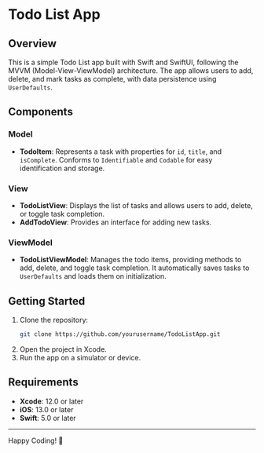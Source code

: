 # Todo List App

## Overview

This is a simple Todo List app built with Swift and SwiftUI, following the MVVM (Model-View-ViewModel) architecture. The app allows users to add, delete, and mark tasks as complete, with data persistence using `UserDefaults`.

## Components

### Model
- **TodoItem**: Represents a task with properties for `id`, `title`, and `isComplete`. Conforms to `Identifiable` and `Codable` for easy identification and storage.

### View
- **TodoListView**: Displays the list of tasks and allows users to add, delete, or toggle task completion.
- **AddTodoView**: Provides an interface for adding new tasks.

### ViewModel
- **TodoListViewModel**: Manages the todo items, providing methods to add, delete, and toggle task completion. It automatically saves tasks to `UserDefaults` and loads them on initialization.

## Getting Started

1. Clone the repository:
   ```bash
   git clone https://github.com/yourusername/TodoListApp.git
   ```
2. Open the project in Xcode.
3. Run the app on a simulator or device.

## Requirements

- **Xcode**: 12.0 or later
- **iOS**: 13.0 or later
- **Swift**: 5.0 or later

---

Happy Coding! 🚀
